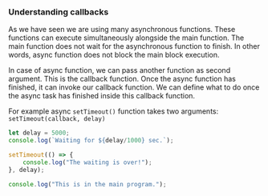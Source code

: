 ### Understanding callbacks 

As we have seen we are using many asynchronous functions. These functions can execute simultaneously alongside the main function. The main function does not wait for the asynchronous function to finish. In other words, async function does not block the main block execution. 

In case of async function, we can pass another function as second argument. This is the callback function. Once the async function has finished, it can invoke our callback function. We can define what to do once the async task has finished inside this callback function. 

For example async `setTimeout()` function takes two arguments: `setTimeout(callback, delay)` 

```js 
let delay = 5000; 
console.log(`Waiting for ${delay/1000} sec.`); 

setTimeout(() => {
    console.log("The waiting is over!");
}, delay); 

console.log("This is in the main program."); 
``` 
